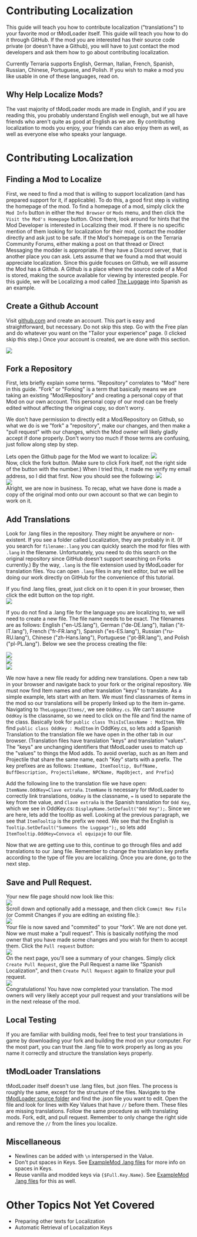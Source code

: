 # Contributing Localization
This guide will teach you how to contribute localization ("translations") to your favorite mod or tModLoader itself. This guide will teach you how to do it through GitHub. If the mod you are interested has their source code private (or doesn't have a Github), you will have to just contact the mod developers and ask them how to go about contributing localization.

Currently Terraria supports English, German, Italian, French, Spanish, Russian, Chinese, Portuguese, and Polish. If you wish to make a mod you like usable in one of these languages, read on.

## Why Help Localize Mods?
The vast majority of tModLoader mods are made in English, and if you are reading this, you probably understand English well enough, but we all have friends who aren't quite as good at English as we are. By contributing localization to mods you enjoy, your friends can also enjoy them as well, as well as everyone else who speaks your language.

# Contributing Localization

## Finding a Mod to Localize
First, we need to find a mod that is willing to support localization (and has prepared support for it, if applicable). To do this, a good first step is visiting the homepage of the mod. To find a homepage of a mod, simply click the `Mod Info` button in either the `Mod Browser` or `Mods` menu, and then click the `Visit the Mod's Homepage` button. Once there, look around for hints that the Mod Developer is interested in Localizing their mod. If there is no specific mention of them looking for localization for their mod, contact the modder directly and ask just to be safe. If the Mod's homepage is on the Terraria Community Forums, either making a post on that thread or Direct Messaging the modder is appropriate. If they have a Discord server, that is another place you can ask. Lets assume that we found a mod that would appreciate localization. Since this guide focuses on Github, we will assume the Mod has a Github. A Github is a place where the source code of a Mod is stored, making the source available for viewing by interested people. For this guide, we will be Localizing a mod called [The Luggage](https://github.com/JavidPack/TheLuggage) into Spanish as an example.

## Create a Github Account
Visit [github.com](https://github.com/) and create an account. This part is easy and straightforward, but necessary. Do not skip this step. Go with the Free plan and do whatever you want on the "Tailor your experience" page. (I clicked skip this step.) Once your account is created, we are done with this section.

![](https://i.imgur.com/90jwn0c.png)    

## Fork a Repository
First, lets briefly explain some terms. "Repository" correlates to "Mod" here in this guide. "Fork" or "Forking" is a term that basically means we are taking an existing "Mod/Repository" and creating a personal copy of that Mod on our own account. This personal copy of our mod can be freely edited without affecting the original copy, so don't worry. 

We don't have permission to directly edit a Mod/Repository on Github, so what we do is we "fork" a "repository", make our changes, and then make a "pull request" with our changes, which the Mod owner will likely gladly accept if done properly. Don't worry too much if those terms are confusing, just follow along step by step.

Lets open the Github page for the Mod we want to localize:
![](https://i.imgur.com/eo4FMAs.png)     
Now, click the fork button. (Make sure to click Fork itself, not the right side of the button with the number.) When I tried this, it made me verify my email address, so I did that first. Now you should see the following:
![](https://i.imgur.com/wTUWS9R.png)    
![](https://i.imgur.com/4JtqCLg.png)    
Alright, we are now in business. To recap, what we have done is made a copy of the original mod onto our own account so that we can begin to work on it.

## Add Translations
Look for .lang files in the repository. They might be anywhere or non-existent. If you see a folder called Localization, they are probably in it. (If you search for `filename:.lang` you can quickly search the mod for files with `.lang` in the filename. Unfortunately, you need to do this search on the original repository since GitHub doesn't support searching on Forks currently.) By the way, `.lang` is the file extension used by tModLoader for translation files. You can open `.lang` files in any text editor, but we will be doing our work directly on GitHub for the convenience of this tutorial.

If you find .lang files, great, just click on it to open it in your browser, then click the edit button on the top right.    
![](https://i.imgur.com/FoPruy5.png)    

If you do not find a .lang file for the language you are localizing to, we will need to create a new file. The file name needs to be exact. The filenames are as follows: English ("en-US.lang"), German ("de-DE.lang"), Italian ("it-IT.lang"), French ("fr-FR.lang"), Spanish ("es-ES.lang"), Russian ("ru-RU.lang"), Chinese ("zh-Hans.lang"), Portuguese ("pt-BR.lang"), and Polish ("pl-PL.lang"). Below we see the process creating the file:

![](https://i.imgur.com/59DLyZy.png)     
![](https://i.imgur.com/OAliVHo.png)   
![](https://i.imgur.com/P8oT1yA.png)    

We now have a new file ready for adding new translations. Open a new tab in your browser and navigate back to your fork or the original repository. We must now find Item names and other translation "keys" to translate. As a simple example, lets start with an Item. We must find classnames of items in the mod so our translations will be properly linked up to the item in-game. Navigating to `TheLuggage/Items/`, we see `OddKey.cs`. We can't assume `OddKey` is the classname, so we need to click on the file and find the name of the class. Basically look for `public class ThisIsClassName : ModItem`. We find `public class OddKey : ModItem` in OddKey.cs, so lets add a Spanish Translation to the translation file we have open in the other tab in our browser. (Translation files have translation "keys" and translation "values". The "keys" are unchanging identifiers that tModLoader uses to match up the "values" to things the Mod adds. To avoid overlap, such as an Item and Projectile that share the same name, each "Key" starts with a prefix. The key prefixes are as follows: `ItemName, ItemTooltip, BuffName, BuffDescription, ProjectileName, NPCName, MapObject, and Prefix`) 

Add the following line to the translation file we have open: `ItemName.OddKey=Clave extraña`. `ItemName` is necessary for tModLoader to correctly link translations, `OddKey` is the classname, `=` is used to separate the key from the value, and `Clave extraña` is the Spanish translation for `Odd Key`, which we see in OddKey.cs: `DisplayName.SetDefault("Odd Key");`. Since we are here, lets add the tooltip as well. Looking at the previous paragraph, we see that `ItemTooltip` is the prefix we need. We see that the English is `Tooltip.SetDefault("Summons the Luggage");`, so lets add `ItemTooltip.OddKey=Convoca el equipaje` to our file. 

Now that we are getting use to this, continue to go through files and add translations to our .lang file. Remember to change the translation key prefix according to the type of file you are localizing. Once you are done, go to the next step.

## Save and Pull Request. 
Your new file page should now look like this:     
![](https://i.imgur.com/XIgFH2B.png)    
Scroll down and optionally add a message, and then click `Commit New File` (or Commit Changes if you are editing an existing file.):     
![](https://i.imgur.com/JEHKfFt.png)    
Your file is now saved and "commited" to your "fork". We are not done yet. Now we must make a "pull request". This is basically notifying the mod owner that you have made some changes and you wish for them to accept them. Click the `Pull request` button:      
![](https://i.imgur.com/0jw3dBh.png)    
On the next page, you'll see a summary of your changes. Simply click `Create Pull Request`, give the Pull Request a name like "Spanish Localization", and then `Create Pull Request` again to finalize your pull request.     
![](https://i.imgur.com/jiSQ3le.png)     
Congratulations! You have now completed your translation. The mod owners will very likely accept your pull request and your translations will be in the next release of the mod.     

## Local Testing
If you are familiar with building mods, feel free to test your translations in game by downloading your fork and building the mod on your computer. For the most part, you can trust the .lang file to work properly as long as you name it correctly and structure the translation keys properly.

## tModLoader Translations
tModLoader itself doesn't use .lang files, but .json files. The process is roughly the same, except for the structure of the files. Navigate to the [tModLoader source folder](https://github.com/blushiemagic/tModLoader/tree/master/patches/tModLoader) and find the .json file you want to edit. Open the file and look for lines with Key Values that have `//` before them. These files are missing translations. Follow the same procedure as with translating mods. Fork, edit, and pull request. Remember to only change the right side and remove the `//` from the lines you localize.

## Miscellaneous 
* Newlines can be added with `\n` interspersed in the Value.   
* Don't put spaces in Keys. See [ExampleMod .lang files](https://github.com/blushiemagic/tModLoader/blob/master/ExampleMod/Localization/en-US.lang) for more info on spaces in Keys.
* Reuse vanilla and modded keys via `{$Full.Key.Name}`. See [ExampleMod .lang files](https://github.com/blushiemagic/tModLoader/blob/master/ExampleMod/Localization/en-US.lang) for this as well.

# Other Topics Not Yet Covered
* Preparing other texts for Localization
* Automatic Retrieval of Localization Keys